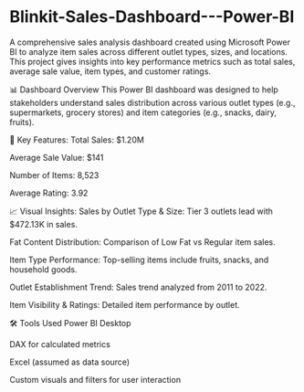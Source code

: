 # Blinkit-Sales-Dashboard---Power-BI
A comprehensive sales analysis dashboard created using Microsoft Power BI to analyze item sales across different outlet types, sizes, and locations. This project gives insights into key performance metrics such as total sales, average sale value, item types, and customer ratings.

📊 Dashboard Overview
This Power BI dashboard was designed to help stakeholders understand sales distribution across various outlet types (e.g., supermarkets, grocery stores) and item categories (e.g., snacks, dairy, fruits).

📌 Key Features:
Total Sales: $1.20M

Average Sale Value: $141

Number of Items: 8,523

Average Rating: 3.92

📈 Visual Insights:
Sales by Outlet Type & Size: Tier 3 outlets lead with $472.13K in sales.

Fat Content Distribution: Comparison of Low Fat vs Regular item sales.

Item Type Performance: Top-selling items include fruits, snacks, and household goods.

Outlet Establishment Trend: Sales trend analyzed from 2011 to 2022.

Item Visibility & Ratings: Detailed item performance by outlet.

🛠 Tools Used
Power BI Desktop

DAX for calculated metrics

Excel (assumed as data source)

Custom visuals and filters for user interaction
